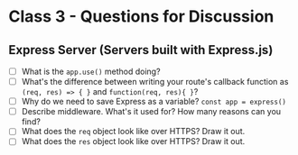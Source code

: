 # Class 3 - Questions for Discussion

## Express Server (Servers built with Express.js)

- [ ] What is the `app.use()` method doing?
- [ ] What's the difference between writing your route's callback function as `(req, res) => { }` and `function(req, res){ }`?
- [ ] Why do we need to save Express as a variable? `const app = express()`
- [ ] Describe middleware. What's it used for? How many reasons can you find?
- [ ] What does the `req` object look like over HTTPS? Draw it out.
- [ ] What does the `res` object look like over HTTPS? Draw it out.